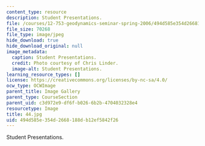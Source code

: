 ```yaml
---
content_type: resource
description: Student Presentations.
file: /courses/12-753-geodynamics-seminar-spring-2006/494d585e354d2668188db12ef5842f26_44.jpg
file_size: 70268
file_type: image/jpeg
hide_download: true
hide_download_original: null
image_metadata:
  caption: Student Presentations.
  credit: Photo courtesy of Chris Linder.
  image-alt: Student Presentations.
learning_resource_types: []
license: https://creativecommons.org/licenses/by-nc-sa/4.0/
ocw_type: OCWImage
parent_title: Image Gallery
parent_type: CourseSection
parent_uid: c3d972e9-df6f-b026-6b2b-4704032328e4
resourcetype: Image
title: 44.jpg
uid: 494d585e-354d-2668-188d-b12ef5842f26
---
```

Student Presentations.